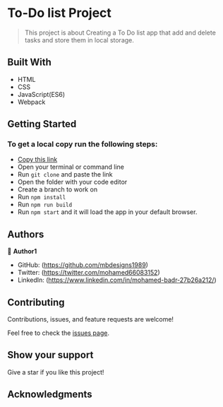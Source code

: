 # To-Do list Project
> This project is about Creating a To Do list app that add and delete tasks and store them in local storage.

## Built With

- HTML
- CSS
- JavaScript(ES6)
- Webpack

## Getting Started

### To get a local copy run the following steps:

- [Copy this link](https://github.com/mbdesigns1989/To-do-List/tree/To-Do-list-add-and-remove)
- Open your terminal or command line
- Run `git clone` and paste the link
- Open the folder with your code editor
- Create a branch to work on
- Run `npm install`
- Run `npm run build`
- Run `npm start` and it will load the app in your default browser.

## Authors

👤 **Author1**

- GitHub: (https://github.com/mbdesigns1989)
- Twitter: (https://twitter.com/mohamed66083152)
- LinkedIn: (https://www.linkedin.com/in/mohamed-badr-27b26a212/)

##  Contributing

Contributions, issues, and feature requests are welcome!

Feel free to check the [issues page](../../issues/).

## Show your support

Give a star if you like this project!

## Acknowledgments

